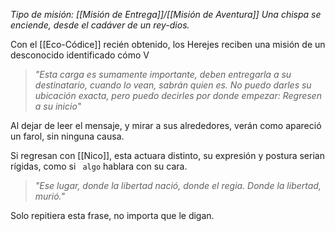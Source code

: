 _Tipo de misión: [[Misión de Entrega]]/[[Misión de  Aventura]]_
_Una chispa se enciende, desde el cadáver de un rey-dios._

Con el [[Eco-Códice]] recién obtenido, los Herejes reciben una misión de un desconocido identificado cómo V

>_"Esta carga es sumamente importante, deben entregarla a su destinatario, cuando lo vean, sabrán quien es. No puedo darles su ubicación exacta, pero puedo decirles por donde empezar: Regresen a su inicio"_

Al dejar de leer el mensaje, y mirar a sus alrededores, verán como apareció un farol, sin ninguna causa.

Si regresan con [[Nico]], esta actuara distinto, su expresión y postura serian rígidas, como si ```
algo``` hablara con su cara.

>_"Ese lugar, donde la libertad nació, donde el regia. Donde la libertad, murió."_

Solo repitiera esta frase, no importa que le digan.
